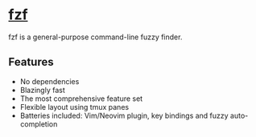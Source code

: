 # [fzf](https://chocolatey.org/packages/fzf)

fzf is a general-purpose command-line fuzzy finder.

## Features

- No dependencies
- Blazingly fast
- The most comprehensive feature set
- Flexible layout using tmux panes
- Batteries included: Vim/Neovim plugin, key bindings and fuzzy auto-completion

